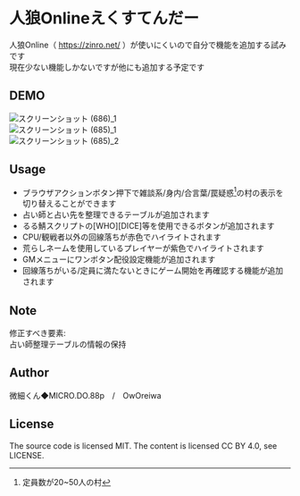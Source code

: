 人狼Onlineえくすてんだー
====
人狼Online（ https://zinro.net/ ）が使いにくいので自分で機能を追加する試みです  
現在少ない機能しかないですが他にも追加する予定です

DEMO
----
![スクリーンショット (686)_1](https://user-images.githubusercontent.com/99535741/153853607-47888d42-b343-4e4f-9dec-f9ddd0031038.png)  
![スクリーンショット (685)_1](https://user-images.githubusercontent.com/99535741/153853602-a8f61974-b03f-415d-aa31-47d074fa450d.png)  
![スクリーンショット (685)_2](https://user-images.githubusercontent.com/99535741/153853604-527cd4cf-07cc-4950-9616-ed8b64266856.png)

Usage
----
* ブラウザアクションボタン押下で雑談系/身内/合言葉/罠疑惑[^1]の村の表示を切り替えることができます
* 占い師と占い先を整理できるテーブルが追加されます
* るる鯖スクリプトの[WHO][DICE]等を使用できるボタンが追加されます
* CPU/観戦者以外の回線落ちが赤色でハイライトされます
* 荒らしネームを使用しているプレイヤーが紫色でハイライトされます
* GMメニューにワンボタン配役設定機能が追加されます
* 回線落ちがいる/定員に満たないときにゲーム開始を再確認する機能が追加されます

Note
----
修正すべき要素:  
占い師整理テーブルの情報の保持

Author
----
微細くん◆MICRO.DO.88p　/　OwOreiwa

License
----
The source code is licensed MIT. The content is licensed CC BY 4.0, see LICENSE.

[^1]:定員数が20~50人の村

